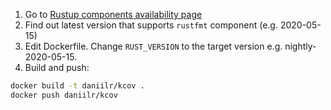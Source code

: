 1. Go to [Rustup components availability page](https://rust-lang.github.io/rustup-components-history/)
2. Find out latest version that supports `rustfmt` component (e.g. 2020-05-15)
3. Edit Dockerfile. Change `RUST_VERSION` to the target version e.g. nightly-2020-05-15.
4. Build and push:

```bash
docker build -t daniilr/kcov .
docker push daniilr/kcov 
```
